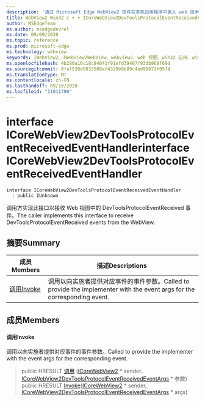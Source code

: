 ```yaml
---
description: '通过 Microsoft Edge WebView2 控件在本机应用程序中嵌入 web 技术 (HTML、CSS 和 JavaScript) '
title: WebView2 Win32 c + + ICoreWebView2DevToolsProtocolEventReceivedEventHandler
author: MSEdgeTeam
ms.author: msedgedevrel
ms.date: 09/09/2020
ms.topic: reference
ms.prod: microsoft-edge
ms.technology: webview
keywords: IWebView2、IWebView2WebView、webview2、web 视图、win32 应用、win32、edge、ICoreWebView2、ICoreWebView2Controller、浏览器控件、边缘 html、ICoreWebView2DevToolsProtocolEventReceivedEventHandler
ms.openlocfilehash: 4b280a16c18c84641f91efd39407f93db968f69d
ms.sourcegitcommit: 0faf538d5033508af4320b9b89c4ed99872f0574
ms.translationtype: MT
ms.contentlocale: zh-CN
ms.lasthandoff: 09/10/2020
ms.locfileid: "11011790"
---
```

# <span data-ttu-id="0d6c7-104">interface ICoreWebView2DevToolsProtocolEventReceivedEventHandler</span><span class="sxs-lookup"><span data-stu-id="0d6c7-104">interface ICoreWebView2DevToolsProtocolEventReceivedEventHandler</span></span> 

```
interface ICoreWebView2DevToolsProtocolEventReceivedEventHandler
  : public IUnknown
```

<span data-ttu-id="0d6c7-105">调用方实现此接口以接收 Web 视图中的 DevToolsProtocolEventReceived 事件。</span><span class="sxs-lookup"><span data-stu-id="0d6c7-105">The caller implements this interface to receive DevToolsProtocolEventReceived events from the WebView.</span></span>

## <span data-ttu-id="0d6c7-106">摘要</span><span class="sxs-lookup"><span data-stu-id="0d6c7-106">Summary</span></span>

 <span data-ttu-id="0d6c7-107">成员</span><span class="sxs-lookup"><span data-stu-id="0d6c7-107">Members</span></span>                        | <span data-ttu-id="0d6c7-108">描述</span><span class="sxs-lookup"><span data-stu-id="0d6c7-108">Descriptions</span></span>
--------------------------------|---------------------------------------------
[<span data-ttu-id="0d6c7-109">调用</span><span class="sxs-lookup"><span data-stu-id="0d6c7-109">Invoke</span></span>](#invoke) | <span data-ttu-id="0d6c7-110">调用以向实施者提供对应事件的事件参数。</span><span class="sxs-lookup"><span data-stu-id="0d6c7-110">Called to provide the implementer with the event args for the corresponding event.</span></span>

## <span data-ttu-id="0d6c7-111">成员</span><span class="sxs-lookup"><span data-stu-id="0d6c7-111">Members</span></span>

#### <span data-ttu-id="0d6c7-112">调用</span><span class="sxs-lookup"><span data-stu-id="0d6c7-112">Invoke</span></span> 

<span data-ttu-id="0d6c7-113">调用以向实施者提供对应事件的事件参数。</span><span class="sxs-lookup"><span data-stu-id="0d6c7-113">Called to provide the implementer with the event args for the corresponding event.</span></span>

> <span data-ttu-id="0d6c7-114">public HRESULT [调用](#invoke) ([ICoreWebView2](icorewebview2.md) \* sender、 [ICoreWebView2DevToolsProtocolEventReceivedEventArgs](icorewebview2devtoolsprotocoleventreceivedeventargs.md) \* 参数) </span><span class="sxs-lookup"><span data-stu-id="0d6c7-114">public HRESULT [Invoke](#invoke)([ICoreWebView2](icorewebview2.md) \* sender, [ICoreWebView2DevToolsProtocolEventReceivedEventArgs](icorewebview2devtoolsprotocoleventreceivedeventargs.md) \* args)</span></span>

